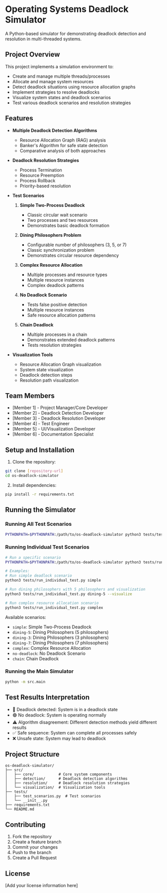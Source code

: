# Operating Systems Deadlock Simulator

A Python-based simulator for demonstrating deadlock detection and resolution in multi-threaded systems.

## Project Overview
This project implements a simulation environment to:
- Create and manage multiple threads/processes
- Allocate and manage system resources
- Detect deadlock situations using resource allocation graphs
- Implement strategies to resolve deadlocks
- Visualize system states and deadlock scenarios
- Test various deadlock scenarios and resolution strategies

## Features
- **Multiple Deadlock Detection Algorithms**
  - Resource Allocation Graph (RAG) analysis
  - Banker's Algorithm for safe state detection
  - Comparative analysis of both approaches

- **Deadlock Resolution Strategies**
  - Process Termination
  - Resource Preemption
  - Process Rollback
  - Priority-based resolution

- **Test Scenarios**
  1. **Simple Two-Process Deadlock**
     - Classic circular wait scenario
     - Two processes and two resources
     - Demonstrates basic deadlock formation

  2. **Dining Philosophers Problem**
     - Configurable number of philosophers (3, 5, or 7)
     - Classic synchronization problem
     - Demonstrates circular resource dependency

  3. **Complex Resource Allocation**
     - Multiple processes and resource types
     - Multiple resource instances
     - Complex deadlock patterns

  4. **No Deadlock Scenario**
     - Tests false positive detection
     - Multiple resource instances
     - Safe resource allocation patterns

  5. **Chain Deadlock**
     - Multiple processes in a chain
     - Demonstrates extended deadlock patterns
     - Tests resolution strategies

- **Visualization Tools**
  - Resource Allocation Graph visualization
  - System state visualization
  - Deadlock detection steps
  - Resolution path visualization

## Team Members
- [Member 1] - Project Manager/Core Developer
- [Member 2] - Deadlock Detection Developer
- [Member 3] - Deadlock Resolution Developer
- [Member 4] - Test Engineer
- [Member 5] - UI/Visualization Developer
- [Member 6] - Documentation Specialist

## Setup and Installation
1. Clone the repository:
```bash
git clone [repository-url]
cd os-deadlock-simulator
```

2. Install dependencies:
```bash
pip install -r requirements.txt
```

## Running the Simulator

### Running All Test Scenarios
```bash
PYTHONPATH=$PYTHONPATH:/path/to/os-deadlock-simulator python3 tests/test_scenarios.py
```

### Running Individual Test Scenarios
```bash
# Run a specific scenario
PYTHONPATH=$PYTHONPATH:/path/to/os-deadlock-simulator python3 tests/run_individual_test.py [scenario_name] [--visualize]

# Examples:
# Run simple deadlock scenario
python3 tests/run_individual_test.py simple

# Run dining philosophers with 5 philosophers and visualization
python3 tests/run_individual_test.py dining-5 --visualize

# Run complex resource allocation scenario
python3 tests/run_individual_test.py complex
```

Available scenarios:
- `simple`: Simple Two-Process Deadlock
- `dining-5`: Dining Philosophers (5 philosophers)
- `dining-3`: Dining Philosophers (3 philosophers)
- `dining-7`: Dining Philosophers (7 philosophers)
- `complex`: Complex Resource Allocation
- `no-deadlock`: No Deadlock Scenario
- `chain`: Chain Deadlock

### Running the Main Simulator
```bash
python -m src.main
```

## Test Results Interpretation
- 🔴 Deadlock detected: System is in a deadlock state
- 🟢 No deadlock: System is operating normally
- ⚠️ Algorithm disagreement: Different detection methods yield different results
- ✅ Safe sequence: System can complete all processes safely
- ❌ Unsafe state: System may lead to deadlock

## Project Structure
```
os-deadlock-simulator/
├── src/
│   ├── core/           # Core system components
│   ├── detection/      # Deadlock detection algorithms
│   ├── resolution/     # Deadlock resolution strategies
│   └── visualization/  # Visualization tools
├── tests/
│   ├── test_scenarios.py  # Test scenarios
│   └── __init__.py
├── requirements.txt
└── README.md
```

## Contributing
1. Fork the repository
2. Create a feature branch
3. Commit your changes
4. Push to the branch
5. Create a Pull Request

## License
[Add your license information here]
